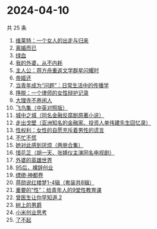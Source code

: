# 2024-04-10

共 25 条

<!-- BEGIN WEREAD -->
<!-- 最后更新时间 2024-04-10 14:01:31 +0800 -->
1. [维莱特：一个女人的出走与归来](https://weread.qq.com/web/bookDetail/65c32620813ab8a82g01257a)
1. [离婚而已](https://weread.qq.com/web/bookDetail/c22325b0813ab8b32g014a88)
1. [绿血](https://weread.qq.com/web/bookDetail/8f632130813ab86ccg012b3a)
1. [我的外婆，从不内耗](https://weread.qq.com/web/bookDetail/1b732f30813ab8b37g0121a2)
1. [主人公：蒋方舟重返文学群星闪耀时](https://weread.qq.com/web/bookDetail/a9a32fd0813ab8b3cg0198aa)
1. [帝姬还](https://weread.qq.com/web/bookDetail/d78323b0813ab8b39g011bf4)
1. [当青年成为“问题”：日常生活中的传播学](https://weread.qq.com/web/bookDetail/bd032c40813ab8b4fg0118b0)
1. [挣脱：一个律师的女性辩护记录](https://weread.qq.com/web/bookDetail/7a532e50813ab7fedg010cfc)
1. [大理寺不养闲人](https://weread.qq.com/web/bookDetail/e9432d60813ab8b39g010085)
1. [飞鸟集（中英对照版）](https://weread.qq.com/web/bookDetail/d8832880813ab8b0eg012786)
1. [城中之城（同名金融反腐剧原著小说）](https://weread.qq.com/web/bookDetail/0fc32ea0813ab6c13g012065)
1. [走出戈壁（亚洲知名的金融家、投资人单伟建先生回忆录）](https://weread.qq.com/web/bookDetail/72732d90813ab8180g019cd0)
1. [性权利：女性的自愿充斥着男性的谎言](https://weread.qq.com/web/bookDetail/0b0324a0813ab8b2fg013c3e)
1. [不忙不慌](https://weread.qq.com/web/bookDetail/db732dd0813ab86d0g01477c)
1. [她对此感到厌烦（两册合集）](https://weread.qq.com/web/bookDetail/e8732330813ab8a71g0131d1)
1. [惜花芷（胡一天、张婧仪主演同名电视剧）](https://weread.qq.com/web/bookDetail/3e5322805de0693e5700dab)
1. [外婆的英雄世界](https://weread.qq.com/web/bookDetail/af132330719d6201af1be0f)
1. [95后，裸辞创业](https://weread.qq.com/web/bookDetail/d0932f60813ab8b12g015d61)
1. [缥缈·神都卷](https://weread.qq.com/web/bookDetail/d5b32bb0721b08c8d5b7a1b)
1. [蒋勋说红楼梦1-4辑（套装共8辑）](https://weread.qq.com/web/bookDetail/27632a207165bb05276e811)
1. [重要的“性”：给青年人的9堂性教育课](https://weread.qq.com/web/bookDetail/7e732d50813ab8508g0130ad)
1. [曾医生让你早知道.2](https://weread.qq.com/web/bookDetail/0c532df0813ab7126g019943)
1. [树上的男爵](https://weread.qq.com/web/bookDetail/34c32750717cc24734cf9a6)
1. [小米创业思考](https://weread.qq.com/web/bookDetail/43832a10813ab703dg011c78)
1. [了不起](https://weread.qq.com/web/bookDetail/28c32440813ab70c4g018057)
<!-- END WEREAD -->